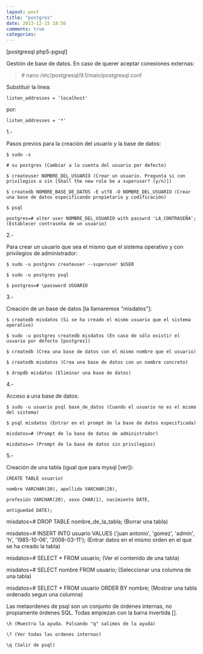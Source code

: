 ```yaml
---
layout: post
title: "postgres"
date: 2013-12-15 18:56
comments: true
categories: 
---
```

[postgresql php5-pgsql]

Gestión de base de datos. En caso de querer aceptar conexiones externas:

>\# nano /etc/postgresql/9.1/main/postgresql.conf

Substituir la linea:

	listen_addresses = 'localhost'

por:

	listen_addresses = '*'

1.-

Pasos previos para la creación del usuario y la base de datos: 

	$ sudo -s

	# su postgres (Cambiar a la cuenta del usuario por defecto)

	$ createuser NOMBRE_DEL_USUARIO (Crear un usuario. Pregunta si con privilegios o sin [Shall the new role be a superuser? (y/n)])

	$ createdb NOMBRE_BASE_DE_DATOS -E utf8 -O NOMBRE_DEL_USUARIO (Crear una base de datos especificando propietario y codificación)

	$ psql

	postgres=# alter user NOMBRE_DEL_USUARIO with passwrd 'LA_CONTRASEÑA'; (Establecer contraseña de un usuario)

2.-

Para crear un usuario que sea el mismo que el sistema operativo y con privilegios de administrador:

	$ sudo -u postgres createuser --superuser $USER

	$ sudo -u postgres psql

	$ postgres=# \password USUARIO

3.-

Creación de un base de datos [la llamaremos "misdatos"]:

	$ createdb misdatos (Si se ha creado el mismo usuario que el sistema operativo)

	$ sudo -u postgres createdb misdatos (En caso de sólo existir el usuario por defecto [postgres])

	$ createdb (Crea una base de datos con el mismo nombre que el usuario)

	$ createdb misdatos (Crea una base de datos con un nombre concreto)

	$ dropdb misdatos (Eliminar una base de datos)

4.-

Acceso a una base de datos:

	$ sudo -u usuario psql base_de_datos (Cuando el usuario no es el mismo del sistema)

	$ psql misdatos (Entrar en el prompt de la base de datos especificada)

	misdatos=# (Prompt de la base de datos de administrador)

	misdatos=> (Prompt de la base de datos sin privilegios)

5.-

Creación de una tabla (igual que para mysql [ver]):

	CREATE TABLE usuario(

	nombre VARCHAR(20), apellido VARCHAR(20),

	profesión VARCHAR(20), sexo CHAR(1), nacimiento DATE,

	antiguedad DATE);

misdatos=# DROP TABLE nombre_de_la_tabla; (Borrar una tabla)

misdatos=# INSERT INTO usuario VALUES ('juan antonio', 'gomez', 'admin', 'h', '1985-10-06', '2008-03-11'); (Entrar datos en el mismo orden en el que se ha creado la tabla)

misdatos=# SELECT * FROM usuario; (Ver el contenido de una tabla)

misdatos=# SELECT nombre FROM usuario; (Seleccionar una columna de una tabla)

misdatos=# SELECT * FROM usuario ORDER BY nombre; (Mostrar una tabla ordenado segun una columna)

Las metaordenes de psql son un conjunto de órdenes internas, no propiamente órdenes SQL. Todas empiezan con la barra invertida [\].

	\h (Muestra la ayuda. Pulsando "q" salimos de la ayuda)

	\? (Ver todas las ordenes internas)

	\q (Salir de psql)

